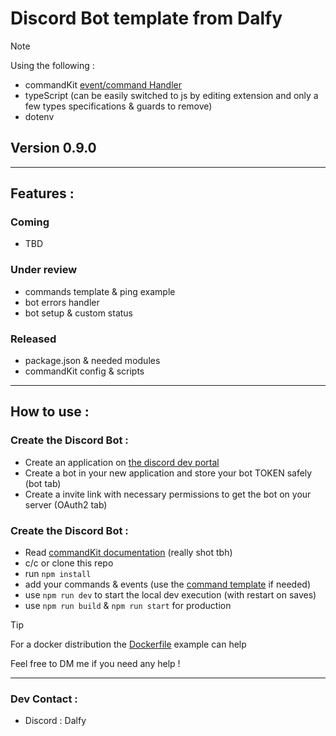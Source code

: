 # Discord Bot template from Dalfy

> [!NOTE]
> Using the following :
>
> - commandKit [event/command Handler](https://commandkit.js.org/)
> - typeScript (can be easily switched to js by editing extension and only a few types specifications & guards to remove)
> - dotenv

## Version 0.9.0

---

## Features :

### Coming

- TBD

### Under review

- commands template & ping example
- bot errors handler
- bot setup & custom status

### Released

- package.json & needed modules
- commandKit config & scripts

---

## How to use :

### Create the Discord Bot :

- Create an application on [the discord dev portal](https://discord.com/developers/applications)
- Create a bot in your new application and store your bot TOKEN safely (bot tab)
- Create a invite link with necessary permissions to get the bot on your server (OAuth2 tab)

### Create the Discord Bot :

- Read [commandKit documentation](https://commandkit.js.org/) (really shot tbh)
- c/c or clone this repo
- run `npm install`
- add your commands & events (use the [command template](src/utils/command_example.ts) if needed)
- use `npm run dev` to start the local dev execution (with restart on saves)
- use `npm run build` & `npm run start` for production

> [!TIP]
> For a docker distribution the [Dockerfile](/dockerDistrib/Dockerfile) example can help

Feel free to DM me if you need any help !

---

### Dev Contact :

- Discord : Dalfy
